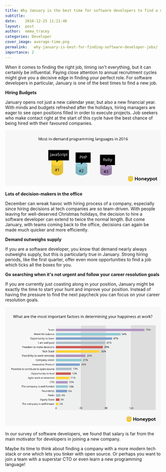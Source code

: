 ```yaml
---
title: Why January is the best time for software developers to find a new job
subtitle:
date:    2016-12-25 11:21:46
layout:  post
author:  emma_tracey
categories: Developer
cover_image: average-time.png
permalink:   why-january-is-best-for-finding-software-developer-jobs/
importance: 2
---
```



When it comes to finding the right job, timing isn't everything, but it can certainly be influential. Paying close attention to annual recruitment cycles might give you a decisive edge in finding your perfect role. For software developers in particular, January is one of the best times to find a new job.

<!--more-->

**Hiring Budgets**

January opens not just a new calendar year, but also a new financial year. With minds and budgets refreshed after the holidays, hiring managers are eager to see open positions filled in order to execute projects.  Job seekers who make contact right at the start of this cycle have the best chance of being hired with their favoured companies.

![hiring-developers](/assets/images/ten-data-points-demand-language.png)

**Lots of decision-makers in the office**

December can wreak havoc with hiring process of a company, especially since hiring decisions at tech companies are so team-driven. With people leaving for well-deserved Christmas holidays, the decision to hire a software developer can extend to twice the normal length. But come January, with teams coming back to the office, decisions can again be made much quicker and more efficiently.

**Demand outweighs supply**

If you are a software developer, you know that demand nearly always outweighs supply, but this is particularly true in January. Strong hiring periods, like the first quarter, offer even more opportunities to find a job which ticks all the boxes for you.

**Go searching when it's not urgent and follow your career resolution goals**

If you are currently just coasting along in your position, January might be exactly the time to start your hunt and improve your position. Instead of having the pressure to find the next paycheck you can focus on your career resolution goals.

![hiring-developers](/assets/images/important-factors.png)

In our survey of software developers, we found that salary is far from the main motivator for developers in joining a new company.

Maybe its time to think about finding a company with a more modern tech stack or one which lets you tinker with open source. Or perhaps you want to join a team with a superstar CTO or even learn a new programming language!


